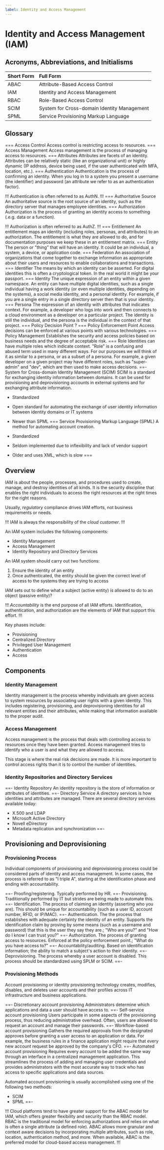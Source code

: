```yaml
---
label: Identity and Access Management
---
```


# Identity and Access Management (IAM)

## Acronyms, Abbreviations, and Initialisms

Short Form | Full Form
:--- | :---
ABAC | Attribute-Based Access Control
IAM | Identity and Access Management
RBAC | Role-Based Access Control
SCIM | System for Cross-domain Identity Management
SPML | Service Provisioning Markup Language

## Glossary

=== Access Control
Access control is restricting access to resources.
=== Access Management
Access management is the process of managing access to resources.
=== Attributes
Attributes are facets of an identity. Attributes can be relatively static (like an organizational unit) or highly dynamic (IP address, device being used, if the user authenticated with MFA, location, etc.).
=== Authentication
Authentication is the process of confirming an identity. When you log in to a system you present a username (the identifier) and password (an attribute we refer to as an authentication factor).

!!!
Authentication is often referred to as AuthN.
!!!
=== Authoritative Source
An authoritative source is the root source of an identity, such as the directory server that manages employee identities.
=== Authorization
Authorization is the process of granting an identity access to something (.e.g. data or a function).

!!!
Authorization is often referred to as AuthZ.
!!!
=== Entitlement
An entitlement maps an identity (including roles, personas, and attributes) to an authorization. The entitlement is what they are allowed to do, and for documentation purposes we keep these in an entitlement matrix.
=== Entity
The person or "thing" that will have an identity. It could be an individual, a system, a device, or application code.
=== Federation
An association of organizations that come together to exchange information as appropriate about their users and resources to enable collaborations and transactions.
=== Identifier
The means by which an identity can be asserted. For digital identities this is often a cryptological token. In the real world it might be your passport.
=== Identity
The unique expression of an entity within a given namespace. An entity can have multiple digital identities, such as a single individual having a work identity (or even multiple identities, depending on the systems), a social media identity, and a personal identity. For example, if you are a single entry in a single directory server then that is your identity.
=== Persona
The expression of an identity with attributes that indicates context. For example, a developer who logs into work and then connects to a cloud environment as a developer on a particular project. The identity is still the individual, and the persona is the individual in the context of that project.
=== Policy Decision Point
?
=== Policy Enforcement Point
Access decisions can be enforced at various points with various technologies.
=== Policy Management
Establishes the security and access policies based on business needs and the degree of acceptable risk.
=== Role
Identities can have multiple roles which indicate context. "Role" is a confusing and abused term used in many different ways. For our purposes we will think of it as similar to a persona, or as a subset of a persona. For example, a given developer on a given project may have different roles, such as "super-admin" and "dev", which are then used to make access decisions.
==- System for Cross-domain Identity Management (SCIM)
SCIM is a standard for exchanging identity information between domains. It can be used for provisioning and deprovisioning accounts in external systems and for exchanging attribute information.

- Standardized
- Open standard for automating the exchange of user identity information between identity domains or IT systems
- Newer than SPML
=== Service Provisioning Markup Language (SPML)
A method for automating account creation.

- Standardized
- Seldom implemented due to inflexibility and lack of vendor support
- Older and uses XML, which is slow
===

## Overview

IAM is about the people, processes, and procedures used to create, manage, and destroy identities of all kinds. It is the security discipline that enables the right individuals to access the right resources at the right times for the right reasons.

Usually, *regulatory* compliance drives IAM efforts, not business requirements or needs.

!!!
IAM is always the responsibility of the *cloud customer*.
!!!

An IAM system includes the following components:

- Identity Management
- Access Management
- Identity Repository and Directory Services

An IAM system should carry out two functions:

1. Ensure the identity of an entity
2. Once authenticated, the entity should be given the correct level of access to the systems they are trying to access

IAM sets out to define what a subject (active entity) is allowed to do to an object (passive entity)?

!!!
*Accountability* is the end purpose of all IAM efforts. Identification, authentication, and authorization are the elements of IAM that support this effort.
!!!

Key phases include:

- Provisioning
- Centralized Directory
- Privileged User Management
- Authentication
- Access

## Components

### Identity Management

Identity management is the process whereby individuals are given access to system resources by associating user rights with a given identity. This includes registering, provisioning, and deprovisioning identities for all relevant entities and their attributes, while making that information available to the proper audit.

### Access Management

Access management is the process that deals with controlling access to resources once they have been granted. Access management tries to identify who a user is and what they are allowed to access.

This stage is where the real risk decisions are made. It is more important to control access rights than it is to control the number of identities.

### Identity Repositories and Directory Services

==- Identity Repository
An identity repository is the store of information or attributes of identities.
==- Directory Service
A directory services is how identities and attributes are managed. There are several directory services available today:

- X.500 and LDAP
- Microsoft Active Directory
- Novell eDirectory
- Metadata replication and synchronization
==-

## Provisioning and Deprovisioning

### Provisioning Process

Individual components of provisioning and deprovisioning process could be considered parts of identity and access management. In some cases, the process is referred to as "I triple A", starting at the identification phase and ending with accountability.

==- Proofing/registering.
Typically performed by HR.
==- Provisioning.
Traditionally performed by IT but strides are being made to automate this.
==- Identification.
The process of claiming an identity (asserting who you are). This should be unique for accountability (such as a user ID, account number, RFID, or IP/MAC).
==- Authentication.
The the process that establishes with adequate certainty the identity of an entity. Supports the identification claim by proving by some means (such as a username and password) that this is the user they say they are.; "Who are you?" and "How do I know I can trust you?"
==- Authorization.
The process of granting access to resources. Enforced at the policy enforcement point.; "What do you have access to?"
==- Accountability/auditing.
Based on identification information; the ability to match a subject's action to their identity.
==- Deprovisioning.
The process whereby a user account is disabled. This process should be standardized using SPLM or SCIM.
==-

### Provisioning Methods

Account provisioning or identity provisioning technology creates, modifies, disables, and deletes user accounts and their profiles across IT infrastructure and business applications.

==- Discretionary account provisioning
Administrators determine which applications and data a user should have access to.
==- Self-service account provisioning
Users participate in some aspects of the provisioning process, thus reducing administrative overhead. Often, users are allowed to request an account and manage their passwords.
==- Workflow-based account provisioning
Gathers the required approvals from the designated approves before granting a user access to an application or data. For example, the business rules in a finance application might require that every new account request be approved by the company's CFO.
==- Automated account provisioning
Requires every account to be added the same way through an interface in a centralized management application. This streamlines the process of adding and managing user credentials and provides administrators with the most accurate way to track who has access to specific applications and data sources.

Automated account provisioning is usually accomplished using one of the following two methods:

- SCIM
- SPML
==-

!!!
Cloud platforms tend to have greater support for the ABAC model for IAM, which offers greater flexibility and security than the RBAC model. RBAC is the traditional model for enforcing authorizations and relies on what is often a single attribute (a defined role). ABAC allows more granular and context aware decisions by incorporating multiple attributes, such as role, location, authentication method, and more. When available, ABAC is the preferred model for cloud-based access management.
!!!
